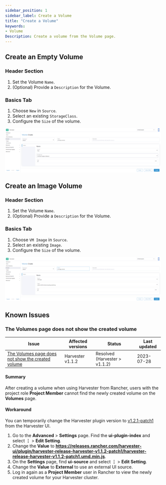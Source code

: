 ```yaml
---
sidebar_position: 1
sidebar_label: Create a Volume
title: "Create a Volume"
keywords:
- Volume
Description: Create a volume from the Volume page.
---
```


<head>
  <link rel="canonical" href="https://docs.harvesterhci.io/v1.2/volume/create-volume"/>
</head>

## Create an Empty Volume

### Header Section
1. Set the Volume `Name`.
1. (Optional) Provide a `Description` for the Volume.

### Basics Tab

1. Choose `New` in `Source`.
1. Select an existing `StorageClass`.
1. Configure the `Size` of the volume.

![create-empty-volume](/img/v1.1/volume/create-empty-volume.png)

## Create an Image Volume

### Header Section
1. Set the Volume `Name`.
1. (Optional) Provide a `Description` for the Volume.

### Basics Tab

1. Choose `VM Image` in `Source`.
1. Select an existing `Image`.
1. Configure the `Size` of the volume.

![create-image-volume](/img/v1.1/volume/create-image-volume.png)

## Known Issues

### The Volumes page does not show the created volume

| Issue | Affected versions | Status | Last updated |
|-----------|-----------|-----------|--------------|
|[The Volumes page does not show the created volume](https://github.com/harvester/harvester/issues/3874)|Harvester v1.1.2| Resolved (Harvester > v1.1.2)  | 2023-07-28 |

#### Summary

After creating a volume when using Harvester from Rancher, users with the project role **Project Member** cannot find the newly created volume on the **Volumes** page.

#### Workaround

You can temporarily change the Harvester plugin version to [v1.2.1-patch1](https://github.com/harvester/dashboard/releases/tag/v1.1.2-patch1) from the Harvester UI.

1. Go to the **Advanced** > **Settings** page. Find  the **ui-plugin-index** and select **⋮**  > **Edit Setting**.
1. Change the **Value** to **https://releases.rancher.com/harvester-ui/plugin/harvester-release-harvester-v1.1.2-patch1/harvester-release-harvester-v1.1.2-patch1.umd.min.js**.
1. On the **Settings** page, find **ui-source** and select **⋮**  > **Edit Setting**.
1. Change the **Value** to **External** to use an external UI source.
1. Log in again as a **Project Member** user in Rancher to view the newly created volume for your Harvester cluster.

